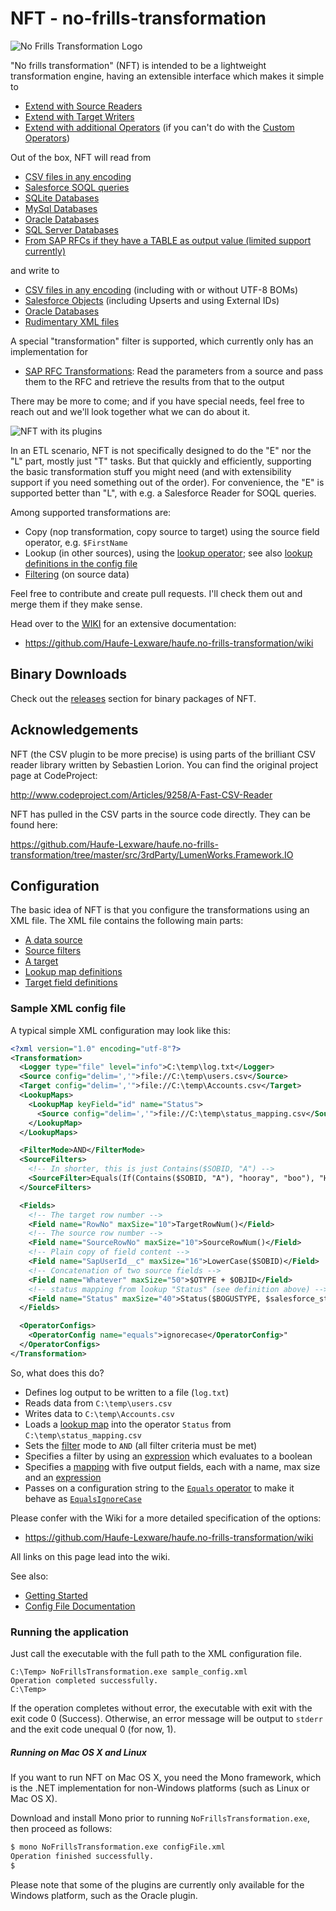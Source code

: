 # NFT - no-frills-transformation

![No Frills Transformation Logo](logo/logo-nft.png)

"No frills transformation" (NFT) is intended to be a lightweight transformation engine, having an extensible interface which makes it simple to

* [Extend with Source Readers](https://github.com/Haufe-Lexware/haufe.no-frills-transformation/wiki/Extending-with-Plugins)
* [Extend with Target Writers](https://github.com/Haufe-Lexware/haufe.no-frills-transformation/wiki/Extending-with-Plugins)
* [Extend with additional Operators](https://github.com/Haufe-Lexware/haufe.no-frills-transformation/wiki/Extending-with-Plugins) (if you can't do with the [Custom Operators](https://github.com/Haufe-Lexware/haufe.no-frills-transformation/wiki/Using-Custom-Operators))

Out of the box, NFT will read from

* [CSV files in any encoding](https://github.com/Haufe-Lexware/haufe.no-frills-transformation/wiki/CSV-Reader)
* [Salesforce SOQL queries](https://github.com/Haufe-Lexware/haufe.no-frills-transformation/wiki/Salesforce-Reader)
* [SQLite Databases](https://github.com/Haufe-Lexware/haufe.no-frills-transformation/wiki/SQLite-Reader)
* [MySql Databases](https://github.com/Haufe-Lexware/haufe.no-frills-transformation/wiki/MySql-Reader)
* [Oracle Databases](https://github.com/Haufe-Lexware/haufe.no-frills-transformation/wiki/Oracle-Reader)
* [SQL Server Databases](https://github.com/Haufe-Lexware/haufe.no-frills-transformation/wiki/SQL-Server-Reader)
* [From SAP RFCs if they have a TABLE as output value (limited support currently)](https://github.com/Haufe-Lexware/haufe.no-frills-transformation/wiki/SAP-Reader)

and write to

* [CSV files in any encoding](https://github.com/Haufe-Lexware/haufe.no-frills-transformation/wiki/CSV-Writer) (including with or without UTF-8 BOMs)
* [Salesforce Objects](https://github.com/Haufe-Lexware/haufe.no-frills-transformation/wiki/Salesforce-Writer) (including Upserts and using External IDs)
* [Oracle Databases](https://github.com/Haufe-Lexware/haufe.no-frills-transformation/wiki/Oracle-Writer)
* [Rudimentary XML files](https://github.com/Haufe-Lexware/haufe.no-frills-transformation/wiki/XML-Writer)

A special "transformation" filter is supported, which currently only has an implementation for

* [SAP RFC Transformations](https://github.com/Haufe-Lexware/haufe.no-frills-transformation/wiki/SAP-Transformer): Read the parameters from a source and pass them to the RFC and retrieve the results from that to the output

There may be more to come; and if you have special needs, feel free to reach out and we'll look together what we can do about it.

![NFT with its plugins](logo/nft-with-plugins.png)

In an ETL scenario, NFT is not specifically designed to do the "E" nor the "L" part, mostly just "T" tasks. But that quickly and efficiently, supporting the basic transformation stuff you might need (and with extensibility support if you need something out of the order). For convenience, the "E" is supported better than "L", with e.g. a Salesforce Reader for SOQL queries.
 
Among supported transformations are:

* Copy (nop transformation, copy source to target) using the source field operator, e.g. `$FirstName`
* Lookup (in other sources), using the [lookup operator](https://github.com/Haufe-Lexware/haufe.no-frills-transformation/wiki/Lookup-Operator); see also [lookup definitions in the config file](https://github.com/Haufe-Lexware/haufe.no-frills-transformation/wiki/Config-File-Documentation#lookup)
* [Filtering](https://github.com/Haufe-Lexware/haufe.no-frills-transformation/wiki/Config-File-Documentation#filter) (on source data)

Feel free to contribute and create pull requests. I'll check them out and merge them if they make sense.

Head over to the [WIKI](https://github.com/Haufe-Lexware/haufe.no-frills-transformation/wiki) for an extensive documentation:

* https://github.com/Haufe-Lexware/haufe.no-frills-transformation/wiki

## Binary Downloads

Check out the [releases](https://github.com/Haufe-Lexware/haufe.no-frills-transformation/releases) section for binary packages of NFT.

## Acknowledgements

NFT (the CSV plugin to be more precise) is using parts of the brilliant CSV reader library written by Sebastien Lorion. You can find the original project page at CodeProject:

http://www.codeproject.com/Articles/9258/A-Fast-CSV-Reader

NFT has pulled in the CSV parts in the source code directly. They can be found here:

https://github.com/Haufe-Lexware/haufe.no-frills-transformation/tree/master/src/3rdParty/LumenWorks.Framework.IO

## Configuration

The basic idea of NFT is that you configure the transformations using an XML file. The XML file contains
the following main parts:

* [A data source](https://github.com/Haufe-Lexware/haufe.no-frills-transformation/wiki/Config-File-Documentation#source)
* [Source filters](https://github.com/Haufe-Lexware/haufe.no-frills-transformation/wiki/Config-File-Documentation#filter)
* [A target](https://github.com/Haufe-Lexware/haufe.no-frills-transformation/wiki/Config-File-Documentation#target)
* [Lookup map definitions](https://github.com/Haufe-Lexware/haufe.no-frills-transformation/wiki/Config-File-Documentation#lookup)
* [Target field definitions](https://github.com/Haufe-Lexware/haufe.no-frills-transformation/wiki/Config-File-Documentation#mapping)

### Sample XML config file

A typical simple XML configuration may look like this:

```xml
<?xml version="1.0" encoding="utf-8"?>
<Transformation>
  <Logger type="file" level="info">C:\temp\log.txt</Logger>
  <Source config="delim=','">file://C:\temp\users.csv</Source>
  <Target config="delim=','">file://C:\temp\Accounts.csv</Target>
  <LookupMaps>
    <LookupMap keyField="id" name="Status">
      <Source config="delim=','">file://C:\temp\status_mapping.csv</Source>
    </LookupMap>
  </LookupMaps>

  <FilterMode>AND</FilterMode>
  <SourceFilters>
    <!-- In shorter, this is just Contains($SOBID, "A") -->
    <SourceFilter>Equals(If(Contains($SOBID, "A"), "hooray", "boo"), "HooRay")</SourceFilter>
  </SourceFilters>

  <Fields>
    <!-- The target row number -->
    <Field name="RowNo" maxSize="10">TargetRowNum()</Field>
    <!-- The source row number -->
    <Field name="SourceRowNo" maxSize="10">SourceRowNum()</Field>
    <!-- Plain copy of field content -->
    <Field name="SapUserId__c" maxSize="16">LowerCase($SOBID)</Field>
    <!-- Concatenation of two source fields -->
    <Field name="Whatever" maxSize="50">$OTYPE + $OBJID</Field>
    <!-- status mapping from lookup "Status" (see definition above) -->
    <Field name="Status" maxSize="40">Status($BOGUSTYPE, $salesforce_status)</Field>
  </Fields>

  <OperatorConfigs>
    <OperatorConfig name="equals">ignorecase</OperatorConfig>"
  </OperatorConfigs>
</Transformation>
```

So, what does this do?
* Defines log output to be written to a file (`log.txt`)
* Reads data from `C:\temp\users.csv`
* Writes data to `C:\temp\Accounts.csv`
* Loads a [lookup map](https://github.com/Haufe-Lexware/haufe.no-frills-transformation/wiki/Config-File-Documentation#lookup) into the operator `Status` from `C:\temp\status_mapping.csv`
* Sets the [filter](https://github.com/Haufe-Lexware/haufe.no-frills-transformation/wiki/Config-File-Documentation#filter) mode to `AND` (all filter criteria must be met)
* Specifies a filter by using an [expression](https://github.com/Haufe-Lexware/haufe.no-frills-transformation/wiki/Expression-Syntax) which evaluates to a boolean
* Specifies a [mapping](https://github.com/Haufe-Lexware/haufe.no-frills-transformation/wiki/Config-File-Documentation#mapping) with five output fields, each with a name, max size and an [expression](https://github.com/Haufe-Lexware/haufe.no-frills-transformation/wiki/Expression-Syntax)
* Passes on a configuration string to the [`Equals` operator](https://github.com/Haufe-Lexware/haufe.no-frills-transformation/wiki/Equals-Operator) to make it behave as [`EqualsIgnoreCase`](https://github.com/Haufe-Lexware/haufe.no-frills-transformation/wiki/Equals-Operator)

Please confer with the Wiki for a more detailed specification of the options:
* https://github.com/Haufe-Lexware/haufe.no-frills-transformation/wiki

All links on this page lead into the wiki.

See also:

* [Getting Started](https://github.com/Haufe-Lexware/haufe.no-frills-transformation/wiki/Getting-Started)
* [Config File Documentation](https://github.com/Haufe-Lexware/haufe.no-frills-transformation/wiki/Config-File-Documentation)

### Running the application

Just call the executable with the full path to the XML configuration file.

```
C:\Temp> NoFrillsTransformation.exe sample_config.xml
Operation completed successfully.
C:\Temp> 
```
If the operation completes without error, the executable with exit with the exit code 0 (Success). Otherwise, an error message will be output to `stderr` and the exit code unequal 0 (for now, 1).

##### Running on Mac OS X and Linux

If you want to run NFT on Mac OS X, you need the Mono framework, which is the .NET implementation for non-Windows platforms (such as Linux or Mac OS X).

Download and install Mono prior to running `NoFrillsTransformation.exe`, then proceed as follows:

```bash
$ mono NoFrillsTransformation.exe configFile.xml
Operation finished successfully.
$
```

Please note that some of the plugins are currently only available for the Windows platform, such as the Oracle plugin.